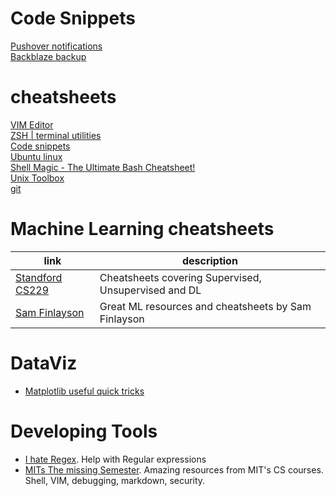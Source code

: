 # Code Snippets
[Pushover notifications](code/pushover.py)  
[Backblaze backup](code/b2_backup.py)  

# cheatsheets
[VIM Editor](https://github.com/javimontero/cheatsheets/blob/master/vim.md)  
[ZSH | terminal utilities](https://github.com/javimontero/cheatsheets/blob/master/zsh.md)  
[Code snippets](https://github.com/javimontero/cheatsheets/blob/master/snippets.md)  
[Ubuntu linux](https://github.com/javimontero/cheatsheets/blob/master/ubuntu.md)  
[Shell Magic - The Ultimate Bash Cheatsheet!](https://shellmagic.xyz/)  
[Unix Toolbox](http://cb.vu/unixtoolbox.xhtml)  
[git](git.md)

# Machine Learning cheatsheets

| link | description |  
| --- | --- |  
| [Standford CS229 ](https://stanford.edu/~shervine/teaching/cs-229/) | Cheatsheets covering Supervised, Unsupervised and DL |  
| [Sam Finlayson](https://sgfin.github.io/learning-resources/#cheatsheets) | Great ML resources and cheatsheets by Sam Finlayson |

# DataViz
- [Matplotlib useful quick tricks](https://towardsdatascience.com/all-your-matplotlib-questions-answered-420dd95cb4ff)

# Developing Tools
- [I hate Regex](https://ihateregex.io/). Help with Regular expressions
- [MITs The missing Semester](https://missing.csail.mit.edu/). Amazing resources from MIT's CS courses. Shell, VIM, debugging, markdown, security.